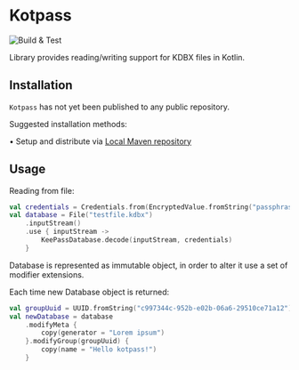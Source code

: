 # Kotpass 
![Build & Test](https://github.com/anvell/kotpass/actions/workflows/gradle.yml/badge.svg)

Library provides reading/writing support for KDBX files in Kotlin.

## Installation

`Kotpass` has not yet been published to any public repository.

Suggested installation methods:

• Setup and distribute via [Local Maven repository](https://docs.gradle.org/current/userguide/declaring_repositories.html)

## Usage

Reading from file:

``` kotlin
val credentials = Credentials.from(EncryptedValue.fromString("passphrase"))
val database = File("testfile.kdbx")
    .inputStream()
    .use { inputStream ->
        KeePassDatabase.decode(inputStream, credentials)
    }    
```
Database is represented as immutable object, in order to alter it use a set of modifier extensions. 

Each time new Database object is returned:

``` kotlin
val groupUuid = UUID.fromString("c997344c-952b-e02b-06a6-29510ce71a12")
val newDatabase = database
    .modifyMeta {
        copy(generator = "Lorem ipsum")
    }.modifyGroup(groupUuid) {
        copy(name = "Hello kotpass!")
    }
```
